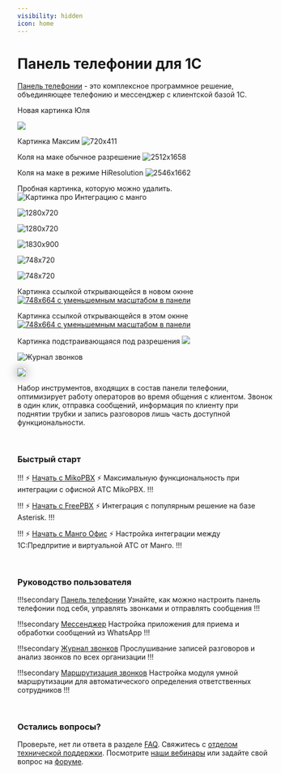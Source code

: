 ```yaml
---
visibility: hidden
icon: home
---
```

# Панель телефонии для 1С

[Панель телефонии](https://telefon.miko.ru) - это комплексное программное решение, объединяющее телефонию и мессенджер
с клиентской базой 1С.

Новая картинка Юля


<img
class="miko-shadow"
src="/assets/sandbox/index_tg_center_770x250.png"
data-original="/assets/sandbox/index_tg_center_770x250.png"
/>


Картинка Максим
![720x411](../assets/sandbox/previewLOWRES.png)

Коля на маке обычное разрешение
![2512x1658](../assets/sandbox/previewMacUsual.png)

Коля на маке в режиме HiResolution
![2546x1662](../assets/sandbox/preview.png)

Пробная картинка, которую можно удалить.
![Картинка про Интеграцию с манго](../assets/sandbox/registraciya_mango_3.png)

![1280x720](../assets/sandbox/test8.gif)

![1280x720](../assets/sandbox/test8.png)

![1830x900](../assets/sandbox/test2.gif)


![748x720](../assets/sandbox/test9.gif)

![748x720](../assets/sandbox/test9.png)


Картинка ссылкой открывающейся в новом окнне
<a href="https://www.youtube.com/watch?v=ipAnwilMncI" target="_blank">![748x664 с уменьшемным масштабом в панели](../assets/sandbox/test10.png)</a>

Картинка ссылкой открывающейся в этом окнне
<a href="https://www.youtube.com/watch?v=ipAnwilMncI">![748x664 с уменьшемным масштабом в панели](../assets/sandbox/test10.png)</a>


Картинка подстраивающаяся под разрешения
<img srcset="../assets/sandbox/previewLOWRES.png 1x, ../assets/sandbox/preview.png 2x" src="../assets/sandbox/previewLOWRES.png">

<img class="miko-shadow" srcset="../assets/journal/overall-preview.png 1x, ../assets/journal/overall.png 2x" src="../assets/journal/overall-preview.png" alt="Журнал звонков" />

[<img src="/assets/journal/overall-preview.png" style="box-shadow: 0 0 20px 0 grey">](~/assets/journal/overall.png)

Набор инструментов, входящих в состав панели телефонии, оптимизирует работу операторов во время
общения с клиентом. Звонок в один клик, отправка сообщений, информация по клиенту при поднятии
трубки и запись разговоров лишь часть доступной функциональности.

<br>

### Быстрый старт

!!! :zap: [Начать с MikoPBX](../get-started/mikopbx.md) :zap:
Максимальную функциональность при интеграции с офисной АТС MikoPBX.
!!!

!!! :zap: [Начать с FreePBX](../get-started/freepbx.md) :zap:
Интеграция с популярным решение на базе Asterisk.
!!!

!!! :zap: [Начать с Манго Офис](get-started/mango.md) :zap:
Настройка интеграции между 1С:Предпритие и виртуальной АТС от Манго.
!!!

<br>

### Руководство пользователя

!!!secondary [Панель телефонии](../user-guides/panel/index.md)
Узнайте, как можно настроить панель телефонии под себя, управлять звонками и отправлять сообщения
!!!

!!!secondary [Мессенджер](../user-guides/messenger/index.md)
Настройка приложения для приема и обработки сообщений из WhatsApp
!!!

!!!secondary [Журнал звонков](../user-guides/journal/index.md)
Прослушивание записей разговоров и анализ звонков по всех организации
!!!

!!!secondary [Маршрутизация звонков](../user-guides/routing/index.md)
Настройка модуля умной маршрутизации для автоматического определения ответственных сотрудников
!!!

<br>

### Остались вопросы?

Проверьте, нет ли ответа в разделе [FAQ](../faq/index.md).
Свяжитесь с [отделом технической поддержки](https://telefon.miko.ru/contacts/).
Посмотрите [наши вебинары](https://telefon.miko.ru/events/playback/) 
или задайте свой вопрос на [форуме](https://telefon.miko.ru/forum/).

